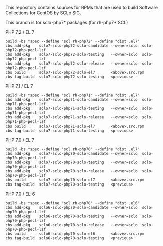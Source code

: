 This repository contains sources for RPMs that are used
to build Software Collections for CentOS by SCLo SIG.

This branch is for sclo-php7* packages (for rh-php7* SCL)


PHP 7.2 / EL 7

    build -bs *spec --define "scl rh-php72" --define "dist .el7"
    cbs add-pkg    sclo7-sclo-php72-sclo-candidate --owner=sclo  sclo-php72-php-pecl-lzf
    cbs add-pkg    sclo7-sclo-php72-sclo-testing   --owner=sclo  sclo-php72-php-pecl-lzf
    cbs add-pkg    sclo7-sclo-php72-sclo-release   --owner=sclo  sclo-php72-php-pecl-lzf
    cbs build      sclo7-sclo-php72-sclo-el7       <above>.src.rpm
    cbs tag-build  sclo7-sclo-php72-sclo-testing   <previous>

PHP 7.1 / EL 7

    build -bs *spec --define "scl rh-php71" --define "dist .el7"
    cbs add-pkg    sclo7-sclo-php71-sclo-candidate --owner=sclo  sclo-php71-php-pecl-lzf
    cbs add-pkg    sclo7-sclo-php71-sclo-testing   --owner=sclo  sclo-php71-php-pecl-lzf
    cbs add-pkg    sclo7-sclo-php71-sclo-release   --owner=sclo  sclo-php71-php-pecl-lzf
    cbs build      sclo7-sclo-php71-sclo-el7       <above>.src.rpm
    cbs tag-build  sclo7-sclo-php71-sclo-testing   <previous>

PHP 7.0 / EL 7

    build -bs *spec --define "scl rh-php70" --define "dist .el7"
    cbs add-pkg    sclo7-sclo-php70-sclo-candidate --owner=sclo  sclo-php70-php-pecl-lzf
    cbs add-pkg    sclo7-sclo-php70-sclo-testing   --owner=sclo  sclo-php70-php-pecl-lzf
    cbs add-pkg    sclo7-sclo-php70-sclo-release   --owner=sclo  sclo-php70-php-pecl-lzf
    cbs build      sclo7-sclo-php70-sclo-el7       <above>.src.rpm
    cbs tag-build  sclo7-sclo-php70-sclo-testing   <previous>

PHP 7.0 / EL-6

    build -bs *spec --define "scl rh-php70" --define "dist .el6"
    cbs add-pkg    sclo6-sclo-php70-sclo-candidate --owner=sclo  sclo-php70-php-pecl-lzf
    cbs add-pkg    sclo6-sclo-php70-sclo-testing   --owner=sclo  sclo-php70-php-pecl-lzf
    cbs add-pkg    sclo6-sclo-php70-sclo-release   --owner=sclo  sclo-php70-php-pecl-lzf
    cbs build      sclo6-sclo-php70-sclo-el6       <above>.src.rpm
    cbs tag-build  sclo6-sclo-php70-sclo-testing   <previous>

